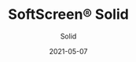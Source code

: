 ---
title: "SoftScreen® Solid"
image_primary: "img/Arktura-SoftScreen-Solid-Flexible-Meeting-Space-Web-01.jpg"
image_secondary: "img/Arktura_SoftScreen_Solid_Single-1600x1078.jpg"
description: "Solid%u2019s%20wall%20panels%20and%20partitions%20are%20just%20that%20%u2014%20solid.%20Perfect%20for%20areas%20where%20privacy%20is%20needed%2C%20these%20panels%20can%20be%20either%20fixed%20into%20place%20cable%20hung%2C%20wall%20mounted%20or%20set%20on%20a%20track%20to%20serve%20as%20operable%20dividers%2C%20and%20because%20they%20are%20made%20from%20our%20Soft%20Sound%20material%2C%20they%20provide%20privacy%20from%20noise%20as%20well.%20%A0"
designer: "Arktura"
tags: 
  - "Acoustic"
  - "Wall Panels"
  - "Partitions"
subtitle: "Solid"
href: "https://arktura.com/product/softscreen-solid/"
category: "Acoustic"
manufacturer: "Arktura"
slug: "/manufacturers/arktura/acoustic/arktura-soft-screen-solid"
date: "2021-05-07"
---